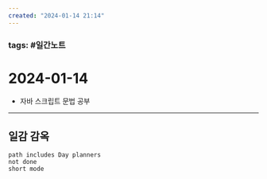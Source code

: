 ```yaml
---
created: "2024-01-14 21:14"
---
```


### tags: #일간노트
  
# 2024-01-14 
  - 자바 스크립트 문법 공부
---  
## 일감 감옥  
```tasks  
path includes Day planners
not done  
short mode  
```